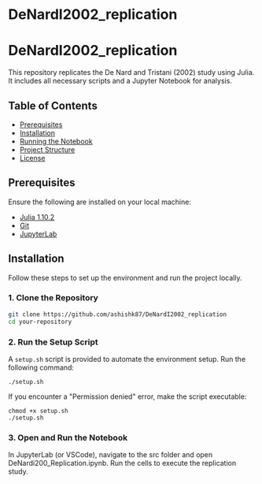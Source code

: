 # DeNardI2002_replication
# DeNardI2002_replication

This repository replicates the De Nard and Tristani (2002) study using Julia. It includes all necessary scripts and a Jupyter Notebook for analysis.

## Table of Contents

- [Prerequisites](#prerequisites)
- [Installation](#installation)
- [Running the Notebook](#running-the-notebook)
- [Project Structure](#project-structure)
- [License](#license)

## Prerequisites

Ensure the following are installed on your local machine:

- [Julia 1.10.2](https://julialang.org/downloads/)
- [Git](https://git-scm.com/downloads)
- [JupyterLab](https://jupyter.org/install)

## Installation

Follow these steps to set up the environment and run the project locally.

### 1. Clone the Repository

```bash
git clone https://github.com/ashishk87/DeNardI2002_replication
cd your-repository
```

### 2. Run the Setup Script
A ```setup.sh``` script is provided to automate the environment setup. Run the following command:
```
./setup.sh
```

If you encounter a "Permission denied" error, make the script executable:
```
chmod +x setup.sh
./setup.sh
```

### 3. Open and Run the Notebook
In JupyterLab (or VSCode), navigate to the src folder and open DeNardi200_Replication.ipynb. Run the cells to execute the replication study.






